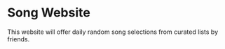 # Song Website

This website will offer daily random song selections from curated lists by friends.
